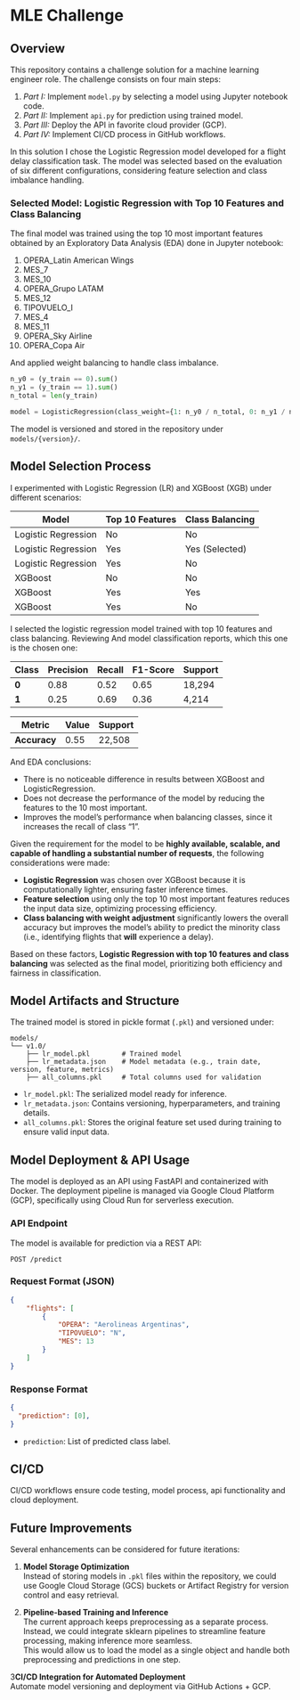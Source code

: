 # MLE Challenge

## Overview

This repository contains a challenge solution for a machine learning engineer role.
The challenge consists on four main steps:
1. *Part I:* Implement `model.py` by selecting a model using Jupyter notebook code.
2. *Part II:* Implement `api.py` for prediction using trained model.
3. *Part III:* Deploy the API in favorite cloud provider (GCP).
4. *Part IV:* Implement CI/CD process in GitHub workflows.

In this solution I chose the Logistic Regression model developed for a flight delay classification task.
The model was selected based on the evaluation of six different configurations,
considering feature selection and class imbalance handling.

### Selected Model: Logistic Regression with Top 10 Features and Class Balancing

The final model was trained using the top 10 most important features obtained by an Exploratory Data Analysis (EDA)
done in Jupyter notebook:

1. OPERA_Latin American Wings
2. MES_7
3. MES_10
4. OPERA_Grupo LATAM
5. MES_12
6. TIPOVUELO_I
7. MES_4
8. MES_11
9. OPERA_Sky Airline
10. OPERA_Copa Air

And applied weight balancing to handle class imbalance.

```python
n_y0 = (y_train == 0).sum()
n_y1 = (y_train == 1).sum()
n_total = len(y_train)

model = LogisticRegression(class_weight={1: n_y0 / n_total, 0: n_y1 / n_total})
```

The model is versioned and stored in the repository under `models/{version}/`.

## Model Selection Process

I experimented with Logistic Regression (LR) and XGBoost (XGB) under different scenarios:

| Model | Top 10 Features | Class Balancing |
|--------|--------------|---------------|
| Logistic Regression | No | No |
| Logistic Regression | Yes | Yes (Selected) |
| Logistic Regression | Yes | No |
| XGBoost | No | No |
| XGBoost | Yes | Yes |
| XGBoost | Yes | No |

I selected the logistic regression model trained with top 10 features and class balancing.
Reviewing And model classification reports, which this one is the chosen one:

| Class | Precision | Recall | F1-Score | Support |
|-------|-----------|--------|----------|---------|
| **0** | 0.88      | 0.52   | 0.65     | 18,294  |
| **1** | 0.25      | 0.69   | 0.36     | 4,214   |

| Metric        | Value  | Support |
|--------------|--------|---------|
| **Accuracy**  | 0.55   | 22,508  |

And EDA conclusions:

* There is no noticeable difference in results between XGBoost and LogisticRegression.
* Does not decrease the performance of the model by reducing the features to the 10 most important.
* Improves the model’s performance when balancing classes, since it increases the recall of class “1”.

Given the requirement for the model to be **highly available, scalable, and capable of handling a substantial number of requests**, the following considerations were made:

- **Logistic Regression** was chosen over XGBoost because it is computationally lighter, ensuring faster inference times.
- **Feature selection** using only the top 10 most important features reduces the input data size, optimizing processing efficiency.
- **Class balancing with weight adjustment** significantly lowers the overall accuracy but improves the model’s ability to predict the minority class (i.e., identifying flights that **will** experience a delay).

Based on these factors, **Logistic Regression with top 10 features and class balancing** was selected as the final model, prioritizing both efficiency and fairness in classification.

## Model Artifacts and Structure

The trained model is stored in pickle format (`.pkl`) and versioned under:

```
models/
└── v1.0/
    ├── lr_model.pkl        # Trained model
    ├── lr_metadata.json    # Model metadata (e.g., train date, version, feature, metrics)
    ├── all_columns.pkl     # Total columns used for validation
```

- `lr_model.pkl`: The serialized model ready for inference.
- `lr_metadata.json`: Contains versioning, hyperparameters, and training details.
- `all_columns.pkl`: Stores the original feature set used during training to ensure valid input data.

## Model Deployment & API Usage

The model is deployed as an API using FastAPI and containerized with Docker.
The deployment pipeline is managed via Google Cloud Platform (GCP), specifically using Cloud Run for serverless execution.

### API Endpoint

The model is available for prediction via a REST API:

```
POST /predict
```

### Request Format (JSON)

```json
{       
    "flights": [
        {
            "OPERA": "Aerolineas Argentinas", 
            "TIPOVUELO": "N",
            "MES": 13
        }
    ]
}
```

### Response Format

```json
{
  "prediction": [0],
}
```

- `prediction`: List of predicted class label.

## CI/CD

CI/CD workflows ensure code testing, model process, api functionality and cloud deployment.

## Future Improvements

Several enhancements can be considered for future iterations:

1. **Model Storage Optimization**  
   Instead of storing models in `.pkl` files within the repository, we could use Google Cloud Storage (GCS) buckets or Artifact Registry for version control and easy retrieval.

2. **Pipeline-based Training and Inference**  
   The current approach keeps preprocessing as a separate process. Instead, we could integrate sklearn pipelines to streamline feature processing, making inference more seamless.  
   This would allow us to load the model as a single object and handle both preprocessing and predictions in one step.

3**CI/CD Integration for Automated Deployment**  
   Automate model versioning and deployment via GitHub Actions + GCP.

